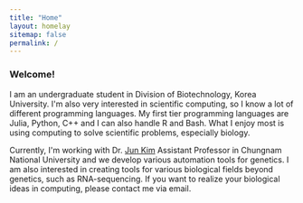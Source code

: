 ```yaml
---
title: "Home"
layout: homelay
sitemap: false
permalink: /
---
```


### Welcome!

I am an undergraduate student in Division of Biotechnology, Korea University.
I'm also very interested in scientific computing, so I know a lot of different programming languages.
My first tier programming languages are Julia, Python, C++ and I can also handle R and Bash.
What I enjoy most is using computing to solve scientific problems, especially biology.

Currently, I'm working with Dr. [Jun Kim](https://github.com/JunKimCNU) Assistant Professor in Chungnam National University and we develop various automation tools for genetics.
I am also interested in creating tools for various biological fields beyond genetics, such as RNA-sequencing.
If you want to realize your biological ideas in computing, please contact me via email.
